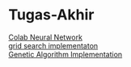 # Tugas-Akhir
[Colab Neural Network](https://colab.research.google.com/drive/1fidT_kdeZyng9orpzRdDEq5mvBhcC1g4?hl=id#scrollTo=HKByAOhAX4Ra)\
[grid search implementaton](https://colab.research.google.com/drive/1eah47n4MOrE8TTe8t6dwZCbReyG2ZL93?usp=sharing)\
[Genetic Algorithm Implementation](https://colab.research.google.com/drive/1gAFf7MRzYlFn-Cetdc4MFLFRxm4aroU7?usp=sharing)

